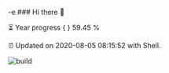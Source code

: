 -e ### Hi there 👋

⏳ Year progress { } 59.45 %

⏰ Updated on 2020-08-05 08:15:52 with Shell.

![build](https://github.com/shenxianpeng/shenxianpeng/workflows/build/badge.svg)
